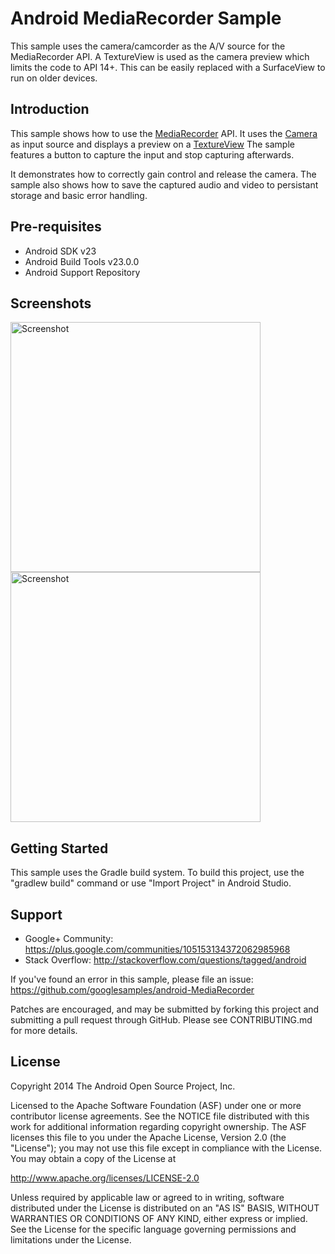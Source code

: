 
Android MediaRecorder Sample
===================================

This sample uses the camera/camcorder as the A/V source for the MediaRecorder API.
A TextureView is used as the camera preview which limits the code to API 14+. This
can be easily replaced with a SurfaceView to run on older devices.

Introduction
------------

This sample shows how to use the [MediaRecorder][1] API.
It uses the [Camera][2] as input source and displays a preview on a [TextureView][3]
The sample features a button to capture the input and stop capturing afterwards.

It demonstrates how to correctly gain control and release the camera.
The sample also shows how to save the captured audio and video to persistant storage
and basic error handling.


[1]: https://developer.android.com/reference/android/media/MediaRecorder.html
[2]: https://developer.android.com/reference/android/graphics/Camera.html
[3]: https://developer.android.com/reference/android/view/TextureView.html

Pre-requisites
--------------

- Android SDK v23
- Android Build Tools v23.0.0
- Android Support Repository

Screenshots
-------------

<img src="screenshots/screenshot1.png" height="400" alt="Screenshot"/> <img src="screenshots/screenshot2.png" height="400" alt="Screenshot"/> 

Getting Started
---------------

This sample uses the Gradle build system. To build this project, use the
"gradlew build" command or use "Import Project" in Android Studio.

Support
-------

- Google+ Community: https://plus.google.com/communities/105153134372062985968
- Stack Overflow: http://stackoverflow.com/questions/tagged/android

If you've found an error in this sample, please file an issue:
https://github.com/googlesamples/android-MediaRecorder

Patches are encouraged, and may be submitted by forking this project and
submitting a pull request through GitHub. Please see CONTRIBUTING.md for more details.

License
-------

Copyright 2014 The Android Open Source Project, Inc.

Licensed to the Apache Software Foundation (ASF) under one or more contributor
license agreements.  See the NOTICE file distributed with this work for
additional information regarding copyright ownership.  The ASF licenses this
file to you under the Apache License, Version 2.0 (the "License"); you may not
use this file except in compliance with the License.  You may obtain a copy of
the License at

http://www.apache.org/licenses/LICENSE-2.0

Unless required by applicable law or agreed to in writing, software
distributed under the License is distributed on an "AS IS" BASIS, WITHOUT
WARRANTIES OR CONDITIONS OF ANY KIND, either express or implied.  See the
License for the specific language governing permissions and limitations under
the License.
